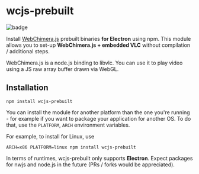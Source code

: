 # wcjs-prebuilt

![badge](https://nodei.co/npm/wcjs-prebuilt.png?downloads=true)

Install [WebChimera.js](http://github.com/RSATom/WebChimera.js) prebuilt binaries **for Electron** using npm. This module allows you to set-up **WebChimera.js + embedded VLC** without compilation / additional steps.

WebChimera.js is a node.js binding to libvlc. You can use it to play video using a JS raw array buffer drawn via WebGL.


## Installation

```
npm install wcjs-prebuilt
```

You can install the module for another platform than the one you're running - for example if you want to package your application for another OS. To do that, use the ``PLATFORM``, ``ARCH`` environment variables.

For example, to install for Linux, use
```
ARCH=x86 PLATFORM=linux npm install wcjs-prebuilt
```

In terms of runtimes, wcjs-prebuilt only supports **Electron**. Expect packages for nwjs and node.js in the future (PRs / forks would be appreciated).
